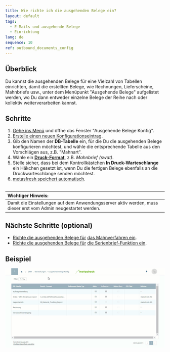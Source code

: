 ```yaml
---
title: Wie richte ich die ausgehenden Belege ein?
layout: default
tags:
  - E-Mails und ausgehende Belege
  - Einrichtung
lang: de
sequence: 10
ref: outbound_documents_config
---
```


## Überblick
Du kannst die ausgehenden Belege für eine Vielzahl von Tabellen einrichten, damit die erstellten Belege, wie Rechnungen, Lieferscheine, Mahnbriefe usw., unter dem Menüpunkt "Ausgehende Belege" aufgelistet werden, wo Du dann entweder einzelne Belege der Reihe nach oder kollektiv weiterverarbeiten kannst.

## Schritte
1. [Gehe ins Menü](Menu) und öffne das Fenster "Ausgehende Belege Konfig".
1. [Erstelle einen neuen Konfigurationseintrag](Neuer_Datensatz_Fenster_Webui).
1. Gib den Namen der **DB-Tabelle** ein, für die Du die ausgehenden Belege konfigurieren möchtest, und wähle die entsprechende Tabelle aus den Vorschlägen aus, z.B. "Mahnart".
1. Wähle ein [**Druck-Format**](Druckformat_anlegen), z.B. *Mahnbrief (swat)*.
1. Stelle sicher, dass bei dem Kontrollkästchen **In Druck-Warteschlange** ein Häkchen gesetzt ist, wenn Du die fertigen Belege ebenfalls an die Druckwarteschlange senden möchtest.
1. [metasfresh speichert automatisch](Speicheranzeige).
<br><br>

| **Wichtiger Hinweis:** |
| :--- |
| Damit die Einstellungen auf dem Anwendungsserver aktiv werden, muss dieser erst vom Admin neugestartet werden. |

## Nächste Schritte (optional)
- [Richte die ausgehenden Belege für](Ausgehende_Belege_Konfig_Mahnung) [das Mahnverfahren ein](Mahnlauf).
- [Richte die ausgehenden Belege für](Ausgehende_Belege_Konfig_Serienbriefe) [die Serienbrief-Funktion ein](Serienbriefe_erstellen).

## Beispiel
![](assets/Ausgehende_Belege_Konfig+Mahnung.gif)

